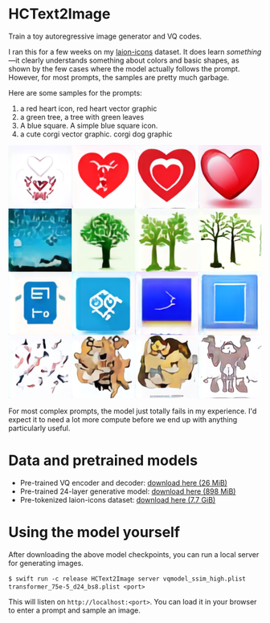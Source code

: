# HCText2Image

Train a toy autoregressive image generator and VQ codes.

I ran this for a few weeks on my [laion-icons](https://github.com/unixpickle/laion-icons) dataset.
It does learn *something*&mdash;it clearly understands something about colors and basic shapes,
as shown by the few cases where the model actually follows the prompt.
However, for most prompts, the samples are pretty much garbage.

Here are some samples for the prompts:

 1. a red heart icon, red heart vector graphic
 2. a green tree, a tree with green leaves
 3. A blue square. A simple blue square icon.
 4. a cute corgi vector graphic. corgi dog graphic

![Samples from the model](Images/samples.png)

For most complex prompts, the model just totally fails in my experience. I'd expect it to need a lot more compute
before we end up with anything particularly useful.

# Data and pretrained models

 * Pre-trained VQ encoder and decoder: [download here (26 MiB)](https://data.aqnichol.com/hctext2image/vqmodel_ssim_high.plist)
 * Pre-trained 24-layer generative model: [download here (898 MiB)](https://data.aqnichol.com/hctext2image/transformer_75e-5_d24_bs8.plist)
 * Pre-tokenized laion-icons dataset: [download here (7.7 GiB)](https://data.aqnichol.com/hctext2image/vqs.tar.gz)

# Using the model yourself

After downloading the above model checkpoints, you can run a local server for generating images.

```shell
$ swift run -c release HCText2Image server vqmodel_ssim_high.plist transformer_75e-5_d24_bs8.plist <port>
```

This will listen on `http://localhost:<port>`. You can load it in your browser to enter a prompt and sample an image.
